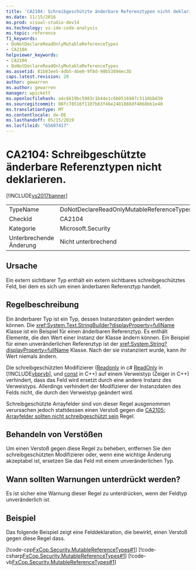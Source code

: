 ```yaml
---
title: 'CA2104: Schreibgeschützte änderbare Referenztypen nicht deklarieren | Microsoft-Dokumentation'
ms.date: 11/15/2016
ms.prod: visual-studio-dev14
ms.technology: vs-ide-code-analysis
ms.topic: reference
f1_keywords:
- DoNotDeclareReadOnlyMutableReferenceTypes
- CA2104
helpviewer_keywords:
- CA2104
- DoNotDeclareReadOnlyMutableReferenceTypes
ms.assetid: 81b83ee5-4db5-4be0-9f8d-90b53894ec3b
caps.latest.revision: 20
author: gewarren
ms.author: gewarren
manager: wpickett
ms.openlocfilehash: a4c6619bc5803c1b44e1c6b0516987c3110bbd30
ms.sourcegitcommit: 08fc78516f1107b83f46e2401888df4868bb1e40
ms.translationtype: MT
ms.contentlocale: de-DE
ms.lasthandoff: 05/15/2019
ms.locfileid: "65687417"
---
```

# <a name="ca2104-do-not-declare-read-only-mutable-reference-types"></a>CA2104: Schreibgeschützte änderbare Referenztypen nicht deklarieren.
[!INCLUDE[vs2017banner](../includes/vs2017banner.md)]

|||
|-|-|
|TypeName|DoNotDeclareReadOnlyMutableReferenceTypes|
|CheckId|CA2104|
|Kategorie|Microsoft.Security|
|Unterbrechende Änderung|Nicht unterbrechend|

## <a name="cause"></a>Ursache
 Ein extern sichtbarer Typ enthält ein extern sichtbares schreibgeschütztes Feld, bei dem es sich um einen änderbaren Referenztyp handelt.

## <a name="rule-description"></a>Regelbeschreibung
 Ein änderbarer Typ ist ein Typ, dessen Instanzdaten geändert werden können. Die <xref:System.Text.StringBuilder?displayProperty=fullName> Klasse ist ein Beispiel für einen änderbaren Referenztyp. Es enthält Elemente, die den Wert einer Instanz der Klasse ändern können. Ein Beispiel für einen unveränderlichen Referenztyp ist der <xref:System.String?displayProperty=fullName> Klasse. Nach der sie instanziiert wurde, kann ihr Wert niemals ändern.

 Die schreibgeschützten Modifizierer ([Readonly](https://msdn.microsoft.com/library/2f8081f6-0de2-4903-898d-99696c48d2f4) in c# [ReadOnly](https://msdn.microsoft.com/library/e868185d-6142-4359-a2fd-a7965cadfce8) in [!INCLUDE[vbprvb](../includes/vbprvb-md.md)], und [const](https://msdn.microsoft.com/library/b21c0271-1ad0-40a0-b21c-5e812bba0318) in C++) auf einem Verweistyp (Zeiger in C++) verhindert, dass das Feld wird ersetzt durch eine andere Instanz des Verweistyps. Allerdings verhindert der Modifizierer der Instanzdaten des Felds nicht, die durch den Verweistyp geändert wird.

 Schreibgeschützte Arrayfelder sind von dieser Regel ausgenommen verursachen jedoch stattdessen einen Verstoß gegen die [CA2105: Arrayfelder sollten nicht schreibgeschützt sein](../code-quality/ca2105-array-fields-should-not-be-read-only.md) Regel.

## <a name="how-to-fix-violations"></a>Behandeln von Verstößen
 Um einen Verstoß gegen diese Regel zu beheben, entfernen Sie den schreibgeschützten Modifizierer oder, wenn eine wichtige Änderung akzeptabel ist, ersetzen Sie das Feld mit einem unveränderlichen Typ.

## <a name="when-to-suppress-warnings"></a>Wann sollten Warnungen unterdrückt werden?
 Es ist sicher eine Warnung dieser Regel zu unterdrücken, wenn der Feldtyp unveränderlich ist.

## <a name="example"></a>Beispiel
 Das folgende Beispiel zeigt eine Felddeklaration, die bewirkt, einen Verstoß gegen diese Regel dass.

 [!code-cpp[FxCop.Security.MutableReferenceTypes#1](../snippets/cpp/VS_Snippets_CodeAnalysis/FxCop.Security.MutableReferenceTypes/cpp/FxCop.Security.MutableReferenceTypes.cpp#1)]
 [!code-csharp[FxCop.Security.MutableReferenceTypes#1](../snippets/csharp/VS_Snippets_CodeAnalysis/FxCop.Security.MutableReferenceTypes/cs/FxCop.Security.MutableReferenceTypes.cs#1)]
 [!code-vb[FxCop.Security.MutableReferenceTypes#1](../snippets/visualbasic/VS_Snippets_CodeAnalysis/FxCop.Security.MutableReferenceTypes/vb/FxCop.Security.MutableReferenceTypes.vb#1)]
